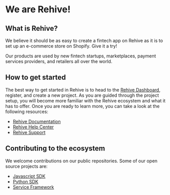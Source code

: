 # We are Rehive!

## What is Rehive?

We believe it should be as easy to create a fintech app on Rehive as it is to set up an e-commerce store on Shopify. Give it a try!

Our products are used by new fintech startups, marketplaces, payment services providers, and retailers all over the world.

## How to get started

The best way to get started in Rehive is to head to the [Rehive Dashboard](https://dashboard.rehive.com), register, and create a new project. As you are guided through the project setup, you will become more familiar with the Rehive ecosystem and what it has to offer. Once you are ready to learn more, you can take a look at the following resources:

- [Rehive Documentation](https://docs.rehive.com)
- [Rehive Help Center](https://rehive.intercom.help)
- [Rehive Support](https://rehive.com/support/)

## Contributing to the ecosystem

We welcome contributions on our public repositories. Some of our open source projects are:

- [Javascript SDK](https://github.com/rehive/rehive-javascript)
- [Python SDK](https://github.com/rehive/rehive-python)
- [Service Framework](https://github.com/rehive/service-framework)
